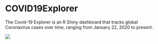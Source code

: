 # COVID19Explorer
The Covid-19 Explorer is an R Shiny dashboard that tracks global Coronavirus cases over time, ranging from January 22, 2020 to present.

![](shinydash.png)
